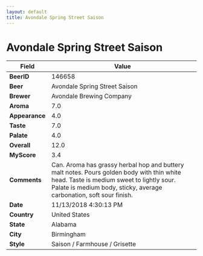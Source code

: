 ```yaml
---
layout: default
title: Avondale Spring Street Saison
---
```


# Avondale Spring Street Saison

| Field         | Value     |
|---------------|-----------|
| **BeerID** | 146658 |
| **Beer** | Avondale Spring Street Saison |
| **Brewer** | Avondale Brewing Company |
| **Aroma** | 7.0 |
| **Appearance** | 4.0 |
| **Taste** | 7.0 |
| **Palate** | 4.0 |
| **Overall** | 12.0 |
| **MyScore** | 3.4 |
| **Comments** | Can. Aroma has grassy herbal hop and buttery malt notes. Pours golden body with thin white head. Taste is medium sweet to lightly sour. Palate is medium body, sticky, average carbonation, soft sour finish. |
| **Date** | 11/13/2018 4:30:13 PM |
| **Country** | United States |
| **State** | Alabama |
| **City** | Birmingham |
| **Style** | Saison / Farmhouse / Grisette |
